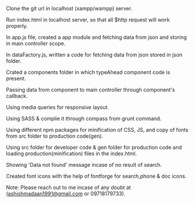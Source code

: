 Clone the git url in localhost (xampp/wampp) server.

Run index.html in localhost server, so that all $http request will work properly.

In app.js file, created a app module and fetching data from json and storing in main controller scope.

In dataFactory.js, written a code for fetching data from json stored in json folder.

Crated a components folder in which typeAhead component code is present.

Passing data from component to main controller through component's callback.

Using media queries for responsive layout.

Using SASS & complie it through compass from grunt command.

Using different npm packages for minification of CSS, JS, and copy of fonts from src folder to production code(gen).

Using src folder for developer code & gen folder for production code and loading production(minification) files in the index.html.

Showing 'Data not found' message incase of no result of search.

Created font icons with the help of fontforge for search,phone & doc icons.

Note: Please reach out to me incase of any doubt at (ashishmadaan1991@gmail.com or 09718179733).
